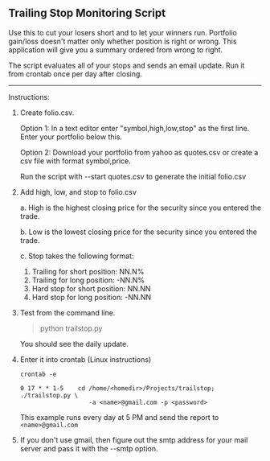 Trailing Stop Monitoring Script
--------------------------------


Use this to cut your losers short and to let your winners run. Portfolio
gain/loss doesn't matter only whether position is right or wrong.  This
application will give you a summary ordered from wrong to right.

The script evaluates all of your stops and sends an email update. Run it from
crontab once per day after closing.


------------------------------------------------------------------------
Instructions:

1. Create folio.csv.

   Option 1:
   In a text editor enter "symbol,high,low,stop" as the first line.
   Enter your portfolio below this.

   Option 2:
   Download your portfolio from yahoo as quotes.csv or create a csv file
   with format symbol,price.

   Run the script with --start quotes.csv to generate the initial folio.csv

2. Add high, low, and stop to folio.csv

   a. High is the highest closing price for the security since you entered the        trade.

   b. Low is the lowest closing price for the security since you entered the
      trade.

   c. Stop takes the following format:

      1. Trailing for short position: NN.N%
      2. Trailing for long position: -NN.N%
      3. Hard stop for short position: NN.NN
      4. Hard stop for long position: -NN.NN

3. Test from the command line.

   > python trailstop.py

   You should see the daily update.

4. Enter it into crontab (Linux instructions)

   ```
   crontab -e

   0 17 * * 1-5    cd /home/<homedir>/Projects/trailstop; ./trailstop.py \
                      -a <name>@gmail.com -p <password> 
   ```

   This example runs every day at 5 PM and send the report to `<name>@gmail.com`

5. If you don't use gmail, then figure out the smtp address for your mail
   server and pass it with the --smtp option.

